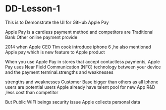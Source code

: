 # DD-Lesson-1
This is to Demonstrate the UI for GitHub
Apple Pay

Apple Pay is a cardless payment method and competitors are 
Traditional Bank 
Other online payment provide 

2014 when Apple CEO Tim cook introduce iphone 6 ,he also mentioned Apple pay which is new feature to Apple product

When you use Apple Pay in stores that accept contactless payments, Apple Pay uses Near Field Communication (NFC) technology between your device and the payment terminal.strengths and weaknesses

strengths and weaknesses
Customer Base bigger than others as all Iphone users are potential users
Apple already have talent pool for new App R&D ,less cost than competitor

But Public WIFI beings security issue
Apple collects personal data

